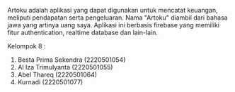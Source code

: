 Artoku adalah aplikasi yang dapat digunakan untuk mencatat keuangan, meliputi pendapatan serta pengeluaran. 
Nama "Artoku" diambil dari bahasa jawa yang artinya uang saya.
Aplikasi ini berbasis firebase yang memiliki fitur authentication, realtime database dan lain-lain. 


Kelompok 8 :
1. Besta Prima Sekendra (2220501054)
2. Al Iza Trimulyanta (2220501055)
3. Abel Thareq (2220501064)
4. Kurnadi (2220501077)
